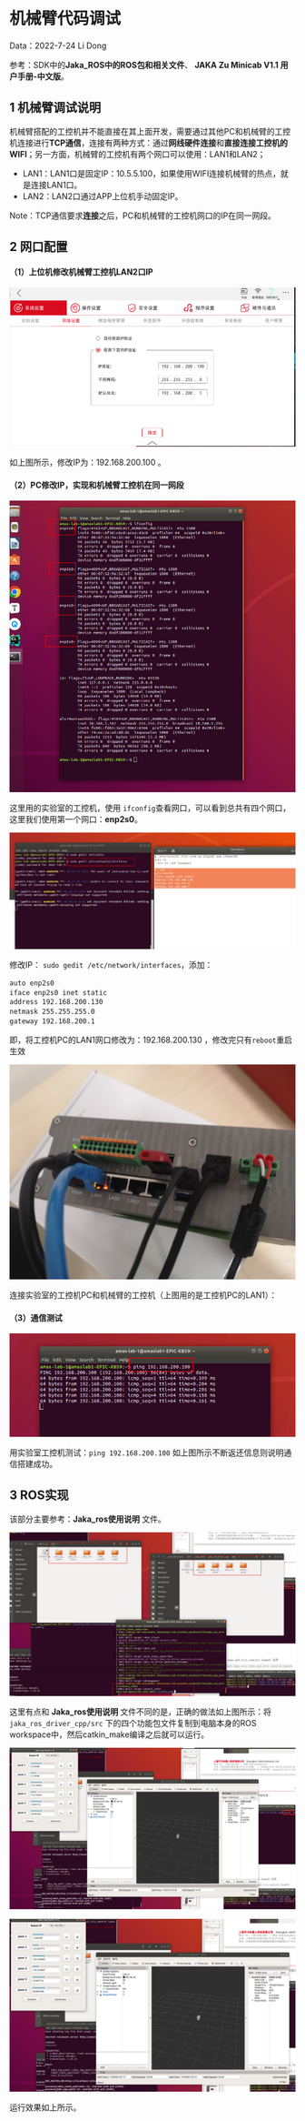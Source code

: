 # 机械臂代码调试

Data：2022-7-24 Li Dong

参考：SDK中的**Jaka_ROS中的ROS包和相关文件**、 **JAKA Zu Minicab V1.1 用户手册-中文版**。

## 1 机械臂调试说明

机械臂搭配的工控机并不能直接在其上面开发，需要通过其他PC和机械臂的工控机连接进行**TCP通信**，连接有两种方式：通过**网线硬件连接**和**直接连接工控机的WIFI**；另一方面，机械臂的工控机有两个网口可以使用：LAN1和LAN2；

- LAN1：LAN1口是固定IP：10.5.5.100，如果使用WIFI连接机械臂的热点，就是连接LAN1口。
- LAN2：LAN2口通过APP上位机手动固定IP。

Note：TCP通信要求**连接**之后，PC和机械臂的工控机网口的IP在同一网段。

## 2 网口配置

#### （1）上位机修改机械臂工控机LAN2口IP

![3_9](IMG/3_9.PNG)

如上图所示，修改IP为：192.168.200.100  。

#### （2）PC修改IP，实现和机械臂工控机在同一网段

![3_1](IMG/3_1.png)

这里用的实验室的工控机，使用 `ifconfig`查看网口，可以看到总共有四个网口，这里我们使用第一个网口：**enp2s0**。

![3_2](IMG/3_2.png)

修改IP： `sudo gedit /etc/network/interfaces`，添加：

```bash
auto enp2s0
iface enp2s0 inet static
address 192.168.200.130
netmask 255.255.255.0
gateway 192.168.200.1
```

即，将工控机PC的LAN1网口修改为：192.168.200.130   ，修改完只有`reboot`重启生效

![3_8](IMG/3_8.jpg)

连接实验室的工控机PC和机械臂的工控机（上图用的是工控机PC的LAN1）：

#### （3）通信测试

![3_4](IMG/3_4.png)

用实验室工控机测试：`ping 192.168.200.100`  如上图所示不断返还信息则说明通信搭建成功。

## 3 ROS实现

该部分主要参考：**Jaka_ros使用说明** 文件。

![3_5](IMG/3_5.png)

这里有点和 **Jaka_ros使用说明**  文件不同的是，正确的做法如上图所示：将  `jaka_ros_driver_cpp/src`  下的四个功能包文件复制到电脑本身的ROS workspace中，然后catkin_make编译之后就可以运行。

![3_5](IMG/3_6.png)

![3_5](IMG/3_7.png)

运行效果如上所示。